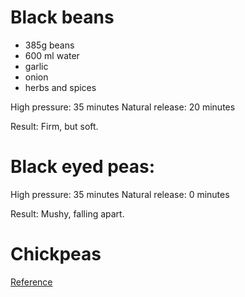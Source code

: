 
# Black beans

+ 385g beans
+ 600 ml water
+ garlic
+ onion
+ herbs and spices

High pressure: 35 minutes
Natural release: 20 minutes

Result: Firm, but soft.


# Black eyed peas:

High pressure: 35 minutes
Natural release: 0 minutes

Result: Mushy, falling apart.

# Chickpeas

[Reference](https://www.pressurecookrecipes.com/instant-pot-hummus)